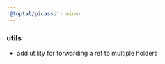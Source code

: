 ```yaml
---
'@toptal/picasso': minor
---
```


### utils

- add utility for forwarding a ref to multiple holders

